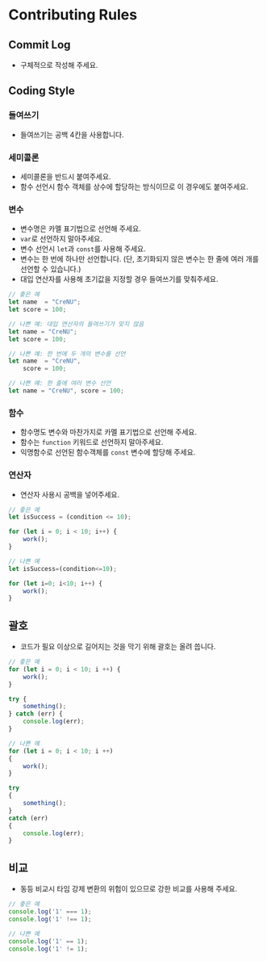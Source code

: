 # Contributing Rules

## Commit Log
+ 구체적으로 작성해 주세요.

## Coding Style
### 들여쓰기
+ 들여쓰기는 공백 4칸을 사용합니다.

### 세미콜론
+ 세미콜론을 반드시 붙여주세요.
+ 함수 선언시 함수 객체를 상수에 할당하는 방식이므로 이 경우에도 붙여주세요.

### 변수
+ 변수명은 카멜 표기법으로 선언해 주세요.
+ `var`로 선언하지 말아주세요.
+ 변수 선언시 `let`과 `const`를 사용해 주세요.
+ 변수는 한 번에 하나만 선언합니다. (단, 초기화되지 않은 변수는 한 줄에 여러 개를 선언할 수 있습니다.)
+ 대입 연산자를 사용해 초기값을 지정할 경우 들여쓰기를 맞춰주세요.

```js
// 좋은 예
let name  = "CreNU";
let score = 100;

// 나쁜 예: 대입 연산자의 들여쓰기가 맞지 않음
let name = "CreNU";
let score = 100;

// 나쁜 예: 한 번에 두 개의 변수를 선언
let name  = "CreNU",
    score = 100;

// 나쁜 예: 한 줄에 여러 변수 선언
let name = "CreNU", score = 100;
```

### 함수
+ 함수명도 변수와 마찬가지로 카멜 표기법으로 선언해 주세요.
+ 함수는 `function` 키워드로 선언하지 말아주세요.
+ 익명함수로 선언된 함수객체를 `const` 변수에 할당해 주세요.

### 연산자
+ 연산자 사용시 공백을 넣어주세요.
```js
// 좋은 예
let isSuccess = (condition <= 10);

for (let i = 0; i < 10; i++) {
    work();
}

// 나쁜 예
let isSuccess=(condition<=10);

for (let i=0; i<10; i++) {
    work();
}
```

## 괄호
+ 코드가 필요 이상으로 길어지는 것을 막기 위해 괄호는 올려 씁니다.

```js
// 좋은 예
for (let i = 0; i < 10; i ++) {
    work();
}

try {
    something();
} catch (err) {
    console.log(err);
}

// 나쁜 예
for (let i = 0; i < 10; i ++)
{
    work();
}

try
{
    something();
}
catch (err)
{
    console.log(err);
}
```

## 비교
+ 동등 비교시 타임 강제 변환의 위험이 있으므로 강한 비교를 사용해 주세요.

```js
// 좋은 예
console.log('1' === 1);
console.log('1' !== 1);

// 나쁜 예
console.log('1' == 1);
console.log('1' != 1);
```

